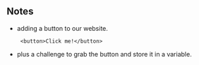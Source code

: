## Notes
- adding a button to our website.
  ```
   <button>Click me!</button>
  ```
- plus a challenge to grab the button and store it in a variable.

